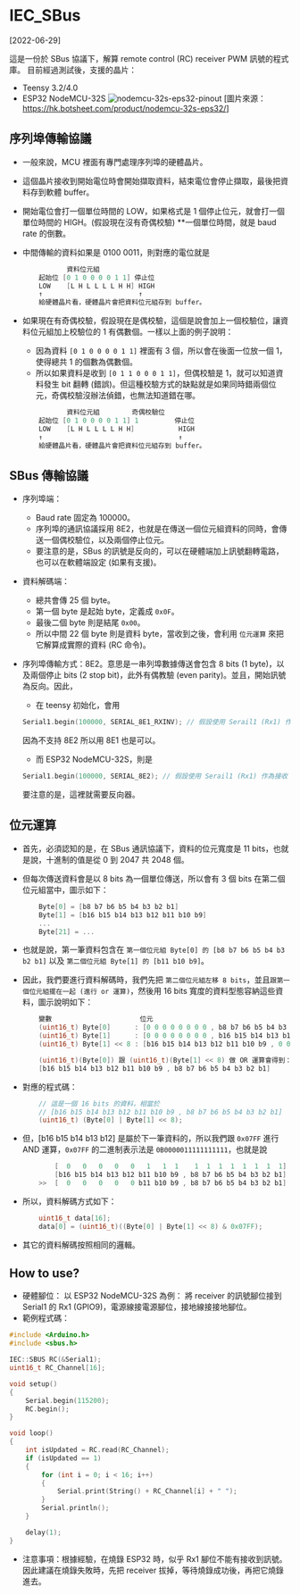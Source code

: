 # IEC_SBus

[2022-06-29]

這是一份於 SBus 協議下，解算 remote control (RC) receiver PWM 訊號的程式庫。
目前經過測試後，支援的晶片：

- Teensy 3.2/4.0
- ESP32 NodeMCU-32S
  ![nodemcu-32s-eps32-pinout](https://user-images.githubusercontent.com/91120147/176430811-2b2828b2-d854-4221-850a-9b14144b662f.jpeg)
  [圖片來源：<https://hk.botsheet.com/product/nodemcu-32s-eps32/>]

## 序列埠傳輸協議

- 一般來說，MCU 裡面有專門處理序列埠的硬體晶片。
- 這個晶片接收到開始電位時會開始擷取資料，結束電位會停止擷取，最後把資料存到軟體 buffer。
- 開始電位會打一個單位時間的 LOW，如果格式是 1 個停止位元，就會打一個單位時間的 HIGH。(假設現在沒有奇偶校驗) **一個單位時間，就是 baud rate 的倒數。
- 中間傳輸的資料如果是 0100 0011，則對應的電位就是

  ```cpp
             資料位元組
      起始位 [0 1 0 0 0 0 1 1] 停止位
      LOW    [L H L L L L H H] HIGH
      ↑                        ↑
      給硬體晶片看，硬體晶片會把資料位元組存到 buffer。
  ```

- 如果現在有奇偶校驗，假設現在是偶校驗，這個是說會加上一個校驗位，讓資料位元組加上校驗位的 1 有偶數個。一樣以上面的例子說明：

  - 因為資料 `[0 1 0 0 0 0 1 1]` 裡面有 3 個，所以會在後面一位放一個 1，使得總共 1 的個數為偶數個。
  - 所以如果資料是收到 `[0 1 1 0 0 0 1 1]`，但偶校驗是 1，就可以知道資料發生 bit 翻轉 (錯誤)。但這種校驗方式的缺點就是如果同時錯兩個位元，奇偶校驗沒辦法偵錯，也無法知道錯在哪。

  ```cpp
             資料位元組        奇偶校驗位
      起始位 [0 1 0 0 0 0 1 1] 1         停止位
      LOW    [L H L L L L H H]           HIGH
      ↑                                  ↑
      給硬體晶片看，硬體晶片會把資料位元組存到 buffer。
  ```

## SBus 傳輸協議

- 序列埠端：
  - Baud rate 固定為 100000。
  - 序列埠的通訊協議採用 8E2，也就是在傳送一個位元組資料的同時，會傳送一個偶校驗位，以及兩個停止位元。
  - 要注意的是，SBus 的訊號是反向的，可以在硬體端加上訊號翻轉電路，也可以在軟體端設定 (如果有支援)。
- 資料解碼端：
  - 總共會傳 25 個 byte。
  - 第一個 byte 是起始 byte，定義成 `0x0F`。
  - 最後二個 byte 則是結尾 `0x00`。
  - 所以中間 22 個 byte 則是資料 byte，當收到之後，會利用 `位元運算` 來把它解算成實際的資料 (RC 命令)。
- 序列埠傳輸方式：8E2。意思是一串列埠數據傳送會包含 8 bits (1 byte)，以及兩個停止 bits (2 stop bit)，此外有偶教驗 (even parity)。並且，開始訊號為反向。因此，

  - 在 teensy 初始化，會用

  ```cpp
  Serial1.begin(100000, SERIAL_8E1_RXINV); // 假設使用 Serail1 (Rx1) 作為接收 receiver 訊號的腳位
  ```

  因為不支持 8E2 所以用 8E1 也是可以。

  - 而 ESP32 NodeMCU-32S，則是

  ```cpp
  Serial1.begin(100000, SERIAL_8E2); // 假設使用 Serail1 (Rx1) 作為接收 receiver 訊號的腳位
  ```

  要注意的是，這裡就需要反向器。

## 位元運算

- 首先，必須認知的是，在 SBus 通訊協議下，資料的位元寬度是 11 bits，也就是說，十進制的值是從 0 到 2047 共 2048 個。
- 但每次傳送資料會是以 8 bits 為一個單位傳送，所以會有 3 個 bits 在第二個位元組當中，圖示如下：

  ```cpp
      Byte[0] = [b8 b7 b6 b5 b4 b3 b2 b1]
      Byte[1] = [b16 b15 b14 b13 b12 b11 b10 b9]
      ...
      Byte[21] = ...
  ```

- 也就是說，第一筆資料包含在 `第一個位元組 Byte[0] 的 [b8 b7 b6 b5 b4 b3 b2 b1]` 以及 `第二個位元組 Byte[1] 的 [b11 b10 b9]`。
- 因此，我們要進行資料解碼時，我們先把 `第二個位元組左移 8 bits`，並且`跟第一個位元組擺在一起 (進行 or 運算)`，然後用 16 bits 寬度的資料型態容納這些資料，圖示說明如下：

  ```cpp
      變數                      位元
      (uint16_t) Byte[0]      : [0 0 0 0 0 0 0 0 , b8 b7 b6 b5 b4 b3 b2 b1]
      (uint16_t) Byte[1]      : [0 0 0 0 0 0 0 0 , b16 b15 b14 b13 b12 b11 b10 b9]
      (uint16_t) Byte[1] << 8 : [b16 b15 b14 b13 b12 b11 b10 b9 , 0 0 0 0 0 0 0 0]

      (uint16_t)(Byte[0]) 跟 (uint16_t)(Byte[1] << 8) 做 OR 運算會得到：
      [b16 b15 b14 b13 b12 b11 b10 b9 , b8 b7 b6 b5 b4 b3 b2 b1]
  ```

- 對應的程式碼：

  ```cpp
      // 這是一個 16 bits 的資料，相當於
      // [b16 b15 b14 b13 b12 b11 b10 b9 , b8 b7 b6 b5 b4 b3 b2 b1]
      (uint16_t) (Byte[0] | Byte[1] << 8);
  ```

- 但，[b16 b15 b14 b13 b12] 是屬於下一筆資料的，所以我們跟 `0x07FF` 進行 AND 運算，`0x07FF` 的二進制表示法是 `0B0000011111111111`，也就是說

  ```cpp
          [  0   0   0   0   0   1   1  1    1  1  1  1  1  1  1  1] // 這二個進行 AND 運算
          [b16 b15 b14 b13 b12 b11 b10 b9 , b8 b7 b6 b5 b4 b3 b2 b1] // 這二個進行 AND 運算
      >>  [  0   0   0   0   0 b11 b10 b9 , b8 b7 b6 b5 b4 b3 b2 b1]
  ```

- 所以，資料解碼方式如下：

  ```cpp
      uint16_t data[16];
      data[0] = (uint16_t)((Byte[0] | Byte[1] << 8) & 0x07FF);
  ```

- 其它的資料解碼按照相同的邏輯。

## How to use?

- 硬體腳位：
  以 ESP32 NodeMCU-32S 為例：
  將 receiver 的訊號腳位接到 Serial1 的 Rx1 (GPIO9)，電源線接電源腳位，接地線接接地腳位。
- 範例程式碼：

```cpp
#include <Arduino.h>
#include <sbus.h>

IEC::SBUS RC(&Serial1);
uint16_t RC_Channel[16];

void setup()
{
    Serial.begin(115200);
    RC.begin();
}

void loop()
{
    int isUpdated = RC.read(RC_Channel);
    if (isUpdated == 1)
    {
        for (int i = 0; i < 16; i++)
        {
            Serial.print(String() + RC_Channel[i] + " ");
        }
        Serial.println();
    }

    delay(1);
}
```

- 注意事項：根據經驗，在燒錄 ESP32 時，似乎 Rx1 腳位不能有接收到訊號。因此建議在燒錄失敗時，先把 receiver 拔掉，等待燒錄成功後，再把它燒錄進去。
